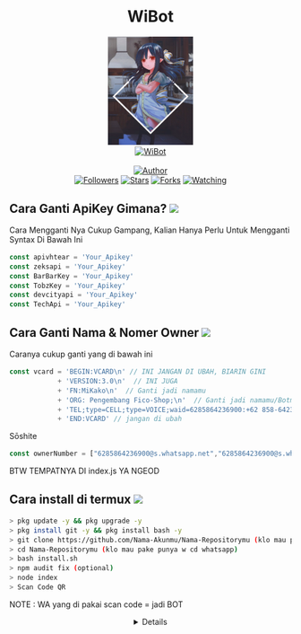 <div align="center">
        <h1>WiBot</h1>
        <img src="https://github.com/Keito-Klein/Keito-Klein/blob/main/assets/image/logololi.jpeg" width="30%"><br>
        <a href="https://github.com/Keito-Klein/WiBot"><img title="WiBot" src="https://img.shields.io/badge/Wibot-blue?colorA=%23ff0000&colorB=%23017e40&style=for-the-badge"></a><br><br>
        <a href="https://github.com/Keito-Klein"><img title="Author" src="https://img.shields.io/badge/AUTHOR-MiKako-yellow.svg?style=for-the-badge&logo=github"></a><br>
        <a href="https://github.com/Keito-Klein?WiBot/followers"><img title="Followers" src="https://img.shields.io/github/followers/Keito-Klein?color=blue&style=flat-square"></a>
        <a href="https://github.com/Keito-Klein/WiBot/stargazers/"><img title="Stars" src="https://img.shields.io/github/stars/Keito-Klein/WiBot?color=red&style=flat-square"></a>
        <a href="https://github.com/Keito-Klein/WiBot/network/members"><img title="Forks" src="https://img.shields.io/github/forks/Keito-Klein/WiBot?color=red&style=flat-square"></a>
          <a href="https://github.com/Keito-Klein/WiBot/watchers"><img title="Watching" src="https://img.shields.io/github/watchers/Keito-Klein/WiBot?label=Watchers&color=blue&style=flat-square"></a>
  
</div>

## Cara Ganti ApiKey Gimana?    <img src="https://github.com/TheDudeThatCode/TheDudeThatCode/blob/master/Assets/coin.gif" width="30px">
Cara Mengganti Nya Cukup Gampang, Kalian Hanya Perlu Untuk Mengganti Syntax Di Bawah Ini
```js
const apivhtear = 'Your_Apikey'
const zeksapi = 'Your_Apikey'
const BarBarKey = 'Your_Apikey'
const TobzKey = 'Your_Apikey'
const devcityapi = 'Your_Apikey'
const TechApi = 'Your_Apikey'
```

## Cara Ganti Nama & Nomer Owner   <img src="https://github.com/TheDudeThatCode/TheDudeThatCode/blob/master/Assets/gandalf_parrot.gif"  width="30px">
Caranya cukup ganti yang di bawah ini
```js
const vcard = 'BEGIN:VCARD\n' // INI JANGAN DI UBAH, BIARIN GINI
            + 'VERSION:3.0\n'  // INI JUGA
            + 'FN:MiKako\n'  // Ganti jadi namamu
            + 'ORG: Pengembang Fico-Shop;\n'  // Ganti jadi namamu/Botmu
            + 'TEL;type=CELL;type=VOICE;waid=6285864236900:+62 858-6423-6900\n'  // Ganti jadi nomormu, tapi jangan ubah polanya
            + 'END:VCARD' // jangan di ubah
```
Sōshite
```js
const ownerNumber = ["6285864236900@s.whatsapp.net","6285864236900@s.whatsapp.net"]  //ganti jadi nomormu
```
BTW TEMPATNYA DI index.js YA NGEOD

## Cara install di termux   <img src="https://github.com/TheDudeThatCode/TheDudeThatCode/blob/master/Assets/Rocket.gif" width="29px">
```bash
> pkg update -y && pkg upgrade -y
> pkg install git -y && pkg install bash -y
> git clone https://github.com/Nama-Akunmu/Nama-Repositorymu (klo mau pake punya gw ya tinggal copy link web ini)
> cd Nama-Repositorymu (klo mau pake punya w cd whatsapp)
> bash install.sh
> npm audit fix (optional)
> node index
> Scan Code QR 
```
NOTE : WA yang di pakai scan code = jadi BOT

<div align="center">
<details>
  
  >Bot ini sedang dalam masa pengembangan 
  
  >Banyak fitur yang masih error
  </details>
    </div>
  <br>
  
